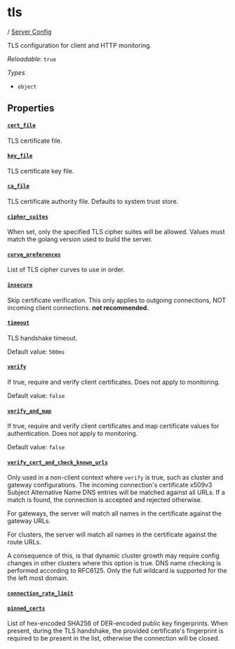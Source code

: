 # tls

/ [Server Config](/ref/config/index.md) 

TLS configuration for client and HTTP monitoring.

*Reloadable*: `true`

*Types*

- `object`


## Properties

#### [`cert_file`](/ref/config/tls/cert_file/index.md)

TLS certificate file.

#### [`key_file`](/ref/config/tls/key_file/index.md)

TLS certificate key file.

#### [`ca_file`](/ref/config/tls/ca_file/index.md)

TLS certificate authority file. Defaults to system trust store.

#### [`cipher_suites`](/ref/config/tls/cipher_suites/index.md)

When set, only the specified TLS cipher suites will be allowed. Values must match the golang version used to build the server.

#### [`curve_preferences`](/ref/config/tls/curve_preferences/index.md)

List of TLS cipher curves to use in order.

#### [`insecure`](/ref/config/tls/insecure/index.md)

Skip certificate verification. This only applies to outgoing connections, NOT incoming client connections. **not recommended.**

#### [`timeout`](/ref/config/tls/timeout/index.md)

TLS handshake timeout.

Default value: `500ms`

#### [`verify`](/ref/config/tls/verify/index.md)

If true, require and verify client certificates. Does not apply to monitoring.

Default value: `false`

#### [`verify_and_map`](/ref/config/tls/verify_and_map/index.md)

If true, require and verify client certificates and map certificate values for authentication. Does not apply to monitoring.

Default value: `false`

#### [`verify_cert_and_check_known_urls`](/ref/config/tls/verify_cert_and_check_known_urls/index.md)

Only used in a non-client context where `verify` is true, such as cluster and gateway configurations.
The incoming connection's certificate x509v3 Subject Alternative Name DNS entries will be matched against
all URLs. If a match is found, the connection is accepted and rejected otherwise.

For gateways, the server will match all names in the certificate against the gateway URLs.

For clusters, the server will match all names in the certificate against the route URLs.

A consequence of this, is that dynamic cluster growth may require config changes in other clusters where this
option is true. DNS name checking is performed according to RFC6125. Only the full wildcard is supported for the
the left most domain.

#### [`connection_rate_limit`](/ref/config/tls/connection_rate_limit/index.md)



#### [`pinned_certs`](/ref/config/tls/pinned_certs/index.md)

List of hex-encoded SHA256 of DER-encoded public key fingerprints. When present, during the TLS handshake, the
provided certificate's fingerprint is required to be present in the list, otherwise the connection will be
closed.

